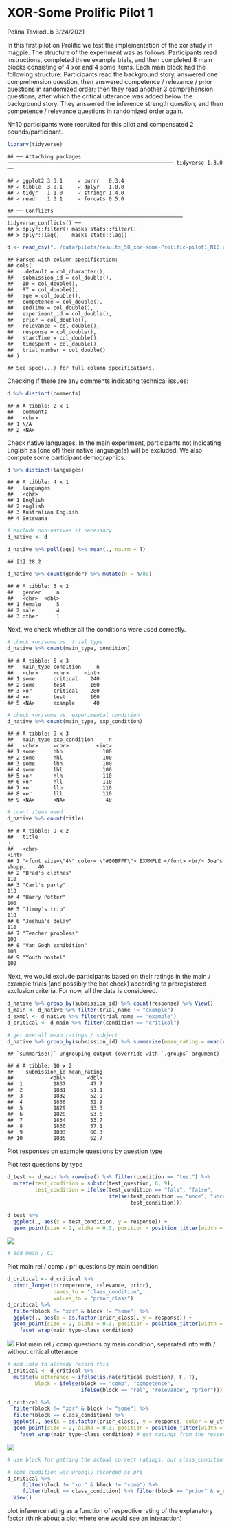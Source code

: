 XOR-Some Prolific Pilot 1
================
Polina Tsvilodub
3/24/2021

In this first pilot on Prolific we test the implementation of the xor
study in magpie. The structure of the experiment was as follows:
Participants read instructions, completed three example trials, and then
completed 8 main blocks consisting of 4 xor and 4 some items. Each main
block had the following structure: Participants read the background
story, answered one comprehension question, then answered competence /
relevance / prior questions in randomized order; then they read another
3 comprehension questions, after which the critical utterance was added
below the background story. They answered the inference strength
question, and then competence / relevance questions in randomized order
again.

N=10 participants were recruited for this pilot and compensated 2
pounds/participant.

``` r
library(tidyverse)
```

    ## ── Attaching packages ────────────────────────────────────────────────────── tidyverse 1.3.0 ──

    ## ✓ ggplot2 3.3.1     ✓ purrr   0.3.4
    ## ✓ tibble  3.0.1     ✓ dplyr   1.0.0
    ## ✓ tidyr   1.1.0     ✓ stringr 1.4.0
    ## ✓ readr   1.3.1     ✓ forcats 0.5.0

    ## ── Conflicts ───────────────────────────────────────────────────────── tidyverse_conflicts() ──
    ## x dplyr::filter() masks stats::filter()
    ## x dplyr::lag()    masks stats::lag()

``` r
d <- read_csv("../data/pilots/results_58_xor-some-Prolific-pilot1_N10.csv")
```

    ## Parsed with column specification:
    ## cols(
    ##   .default = col_character(),
    ##   submission_id = col_double(),
    ##   ID = col_double(),
    ##   RT = col_double(),
    ##   age = col_double(),
    ##   competence = col_double(),
    ##   endTime = col_double(),
    ##   experiment_id = col_double(),
    ##   prior = col_double(),
    ##   relevance = col_double(),
    ##   response = col_double(),
    ##   startTime = col_double(),
    ##   timeSpent = col_double(),
    ##   trial_number = col_double()
    ## )

    ## See spec(...) for full column specifications.

Checking if there are any comments indicating technical issues:

``` r
d %>% distinct(comments)
```

    ## # A tibble: 2 x 1
    ##   comments
    ##   <chr>   
    ## 1 N/A     
    ## 2 <NA>

Check native languages. In the main experiment, participants not
indicating English as (one of) their native language(s) will be
excluded. We also compute some participant demographics.

``` r
d %>% distinct(languages)
```

    ## # A tibble: 4 x 1
    ##   languages         
    ##   <chr>             
    ## 1 English           
    ## 2 english           
    ## 3 Australian English
    ## 4 Setswana

``` r
# exclude non-natives if necessary
d_native <- d

d_native %>% pull(age) %>% mean(., na.rm = T) 
```

    ## [1] 28.2

``` r
d_native %>% count(gender) %>% mutate(n = n/88)
```

    ## # A tibble: 3 x 2
    ##   gender     n
    ##   <chr>  <dbl>
    ## 1 female     5
    ## 2 male       4
    ## 3 other      1

Next, we check whether all the conditions were used correctly.

``` r
# check xor/some vs. trial type
d_native %>% count(main_type, condition) 
```

    ## # A tibble: 5 x 3
    ##   main_type condition     n
    ##   <chr>     <chr>     <int>
    ## 1 some      critical    240
    ## 2 some      test        160
    ## 3 xor       critical    280
    ## 4 xor       test        160
    ## 5 <NA>      example      40

``` r
# check xor/some vs. experimental condition
d_native %>% count(main_type, exp_condition)
```

    ## # A tibble: 9 x 3
    ##   main_type exp_condition     n
    ##   <chr>     <chr>         <int>
    ## 1 some      hhh             100
    ## 2 some      hhl             100
    ## 3 some      lhh             100
    ## 4 some      lhl             100
    ## 5 xor       hlh             110
    ## 6 xor       hll             110
    ## 7 xor       llh             110
    ## 8 xor       lll             110
    ## 9 <NA>      <NA>             40

``` r
# count items used
d_native %>% count(title)
```

    ## # A tibble: 9 x 2
    ##   title                                                                        n
    ##   <chr>                                                                    <int>
    ## 1 "<font size=\"4\" color= \"#00BFFF\"> EXAMPLE </font> <br/> Joe's shopp…    40
    ## 2 "Brad's clothes"                                                           110
    ## 3 "Carl's party"                                                             110
    ## 4 "Harry Potter"                                                             100
    ## 5 "Jimmy's trip"                                                             110
    ## 6 "Joshua's delay"                                                           110
    ## 7 "Teacher problems"                                                         100
    ## 8 "Van Gogh exhibition"                                                      100
    ## 9 "Youth hostel"                                                             100

Next, we would exclude participants based on their ratings in the main /
example trials (and possibly the bot check) according to preregistered
exclusion criteria. For now, all the data is considered.

``` r
d_native %>% group_by(submission_id) %>% count(response) %>% View()
d_main <- d_native %>% filter(trial_name != "example")
d_exmpl <- d_native %>% filter(trial_name == "example")
d_critical <- d_main %>% filter(condition == "critical")

# get overall mean ratings / subject
d_native %>% group_by(submission_id) %>% summarise(mean_rating = mean(response)) %>% arrange(mean_rating)
```

    ## `summarise()` ungrouping output (override with `.groups` argument)

    ## # A tibble: 10 x 2
    ##    submission_id mean_rating
    ##            <dbl>       <dbl>
    ##  1          1837        47.7
    ##  2          1831        51.1
    ##  3          1832        52.9
    ##  4          1836        52.9
    ##  5          1829        53.3
    ##  6          1828        53.6
    ##  7          1834        53.7
    ##  8          1830        57.1
    ##  9          1833        60.3
    ## 10          1835        62.7

Plot responses on example questions by question type

Plot test questions by type

``` r
d_test <- d_main %>% rowwise() %>% filter(condition == "test") %>% 
  mutate(test_condition = substr(test_question, 6, 9),
         test_condition = ifelse(test_condition == "fals", "false", 
                                 ifelse(test_condition == "unce", "uncertain",
                                        test_condition)))

d_test %>% 
  ggplot(., aes(x = test_condition, y = response)) +
  geom_point(size = 2, alpha = 0.3, position = position_jitter(width = 0.1))
```

![](xor-some-prolific-pilot1_files/figure-gfm/unnamed-chunk-1-1.png)<!-- -->

``` r
# add mean / CI
```

Plot main rel / comp / pri questions by main condition

``` r
d_critical <- d_critical %>% 
  pivot_longer(c(competence, relevance, prior), 
               names_to = "class_condition", 
               values_to = "prior_class")
d_critical %>% 
  filter(block != "xor" & block != "some") %>%
  ggplot(., aes(x = as.factor(prior_class), y = response)) +
  geom_point(size = 2, alpha = 0.3, position = position_jitter(width = 0.1)) +
    facet_wrap(main_type~class_condition)
```

![](xor-some-prolific-pilot1_files/figure-gfm/unnamed-chunk-2-1.png)<!-- -->
Plot main rel / comp questions by main condition, separated into with /
without critical utterance

``` r
# add info to already record this
d_critical <- d_critical %>% 
  mutate(w_utterance = ifelse(is.na(critical_question), F, T),
         block = ifelse(block == "comp", "competence", 
                        ifelse(block == "rel", "relevance", "prior")))

d_critical %>% 
  filter(block != "xor" & block != "some") %>%
  filter(block == class_condition) %>%
  ggplot(., aes(x = as.factor(prior_class), y = response, color = w_utterance)) +
  geom_point(size = 2, alpha = 0.3, position = position_jitter(width = 0.1)) +
    facet_wrap(main_type~class_condition) # get ratings from the respective trials only 
```

![](xor-some-prolific-pilot1_files/figure-gfm/unnamed-chunk-3-1.png)<!-- -->

``` r
# use block for getting the actual correct ratings, but class_condition for subsetting the prior classification fo the respective predictor 

# some condition was wrongly recorded as pri
d_critical %>% 
     filter(block != "xor" & block != "some") %>%
     filter(block == class_condition) %>% filter(block == "prior" & w_utterance == T) %>%
  View()
```

plot inference rating as a function of respective rating of the
explanatory factor (think about a plot where one would see an
interaction)

